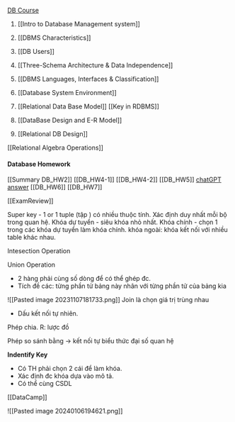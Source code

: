 [DB Course](https://learn.viblo.asia/en/courses/he-quan-tri-co-so-du-lieu-QK9b68neEv)
1) [[Intro to Database Management system]]
2) [[DBMS Characteristics]]
3) [[DB Users]]
4) [[Three-Schema Architecture  & Data Independence]]
5) [[DBMS Languages, Interfaces & Classification]]
6) [[Database System Environment]]
7) [[Relational Data Base Model]]
	[[Key in RDBMS]]

8) [[DataBase Design and E-R Model]]
9) [[Relational DB Design]] 

[[Relational Algebra Operations]]


#### Database Homework
[[Summary DB_HW2]]
[[DB_HW4-1]]
[[DB_HW4-2]]
[[DB_HW5]]
	[chatGPT answer](https://chat.openai.com/share/71c56bcd-f768-4120-abcb-a2f87f5ff094)
[[DB_HW6]]
[[DB_HW7]]

[[ExamReview]]

Super key - 1 or 1 tuple (tập ) có nhiều thuộc tính. Xác định duy nhất mỗi bộ trong quan hệ.
Khóa dự tuyển - siêu khóa nhỏ nhất.
Khóa chính - chọn 1 trong các khóa dự tuyển làm khóa chính.
khóa ngoài: khóa kết nối với nhiều table khác nhau.

Intesection Operation

Union Operation
+ 2 hàng phải cùng số dòng để có thể ghép đc.
+ Tích đề các: từng phần tử bảng này nhân với từng phần tử của bảng kia

![[Pasted image 20231107181733.png]]
Join là chọn giá trị trùng nhau
+ Dấu kết nối tự nhiên.

Phép chia.
R: lược đồ

Phép so sánh bằng -> kết nối tự 
biểu thức đại số quan hệ


**Indentify Key**
+ Có TH phải chọn 2 cái để làm khóa.
+ Xác định đc khóa dựa vào mô tả.
 + Có thể cùng CSDL

[[DataCamp]]


![[Pasted image 20240106194621.png]]


